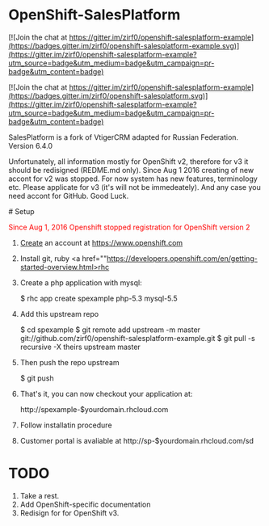 # OpenShift-SalesPlatform

[![Join the chat at https://gitter.im/zirf0/openshift-salesplatform-example](https://badges.gitter.im/zirf0/openshift-salesplatform-example.svg)](https://gitter.im/zirf0/openshift-salesplatform-example?utm_source=badge&utm_medium=badge&utm_campaign=pr-badge&utm_content=badge)

[![Join the chat at https://gitter.im/zirf0/openshift-salesplatform-example](https://badges.gitter.im/zirf0/openshift-salesplatform.svg)](https://gitter.im/zirf0/openshift-salesplatform-example?utm_source=badge&utm_medium=badge&utm_campaign=pr-badge&utm_content=badge)

SalesPlatform is a fork of VtigerCRM adapted for Russian Federation. Version 6.4.0
<p aling="justify"> <fonr color="red">
Unfortunately, all information mostly for OpenShift v2, therefore for v3 it should be redisigned (REDME.md only). 
Since Aug 1 2016 creating of new accont for v2 was stopped. For now system has new features, terminology etc. Please applicate for v3 (it's will not be immedeately). And any case you need accont for GitHub. Good Luck.

</font>
</p>
# Setup

<font color="red">Since Aug 1, 2016 Openshift stopped registration for OpenShift version 2 </font>

1) <a href="https://www.openshift.com/app/account/new">Create</a> an account at https://www.openshift.com
2) Install git, ruby <a href=""https://developers.openshift.com/en/getting-started-overview.html>rhc</a> 
3) Create a php application with mysql:

    $ rhc app create spexample php-5.3 mysql-5.5 

4) Add this upstream repo

    $ cd spexample
    $ git remote add upstream -m master git://github.com/zirf0/openshift-salesplatform-example.git
    $ git pull -s recursive -X theirs upstream master

5) Then push the repo upstream

    $ git push

6) That's it, you can now checkout your application at:

    http://spexample-$yourdomain.rhcloud.com

7) Follow installatin procedure

8) Customer portal is avaliable at http://sp-$yourdomain.rhcloud.com/sd

# TODO

1. Take a rest.
2. Add OpenShift-specific documentation
3. Redisign for for OpenShift v3.
